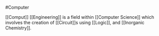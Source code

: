 #Computer

[[Comput]] [[Engineering]] is a field within [[Computer Science]] which involves the creation of [[Circuit]]s using [[Logic]], and [[Inorganic Chemistry]]. 